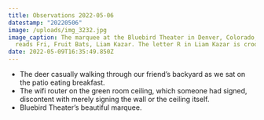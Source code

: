 ```yaml
---
title: Observations 2022-05-06
datestamp: "20220506"
image: /uploads/img_3232.jpg
image_caption: The marquee at the Bluebird Theater in Denver, Colorado, which
  reads Fri, Fruit Bats, Liam Kazar. The letter R in Liam Kazar is crooked.
date: 2022-05-09T16:35:49.850Z
---
```

- The deer casually walking through our friend’s backyard as we sat on the patio eating breakfast.
- The wifi router on the green room ceiling, which someone had signed, discontent with merely signing the wall or the ceiling itself.
- Bluebird Theater’s beautiful marquee.